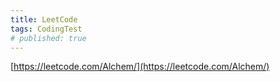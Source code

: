```yaml
---
title: LeetCode
tags: CodingTest
# published: true
---
```


[https://leetcode.com/Alchem/](https://leetcode.com/Alchem/)
